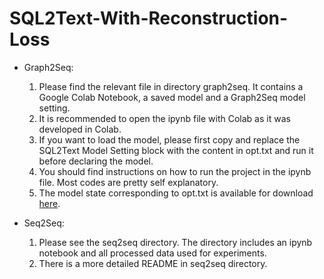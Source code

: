 # SQL2Text-With-Reconstruction-Loss

- Graph2Seq:
    1. Please find the relevant file in directory graph2seq. It contains a Google Colab Notebook, a saved model and a Graph2Seq model setting.
    2. It is recommended to open the ipynb file with Colab as it was developed in Colab.
    3. If you want to load the model, please first copy and replace the SQL2Text Model Setting block with the content in opt.txt and run it before declaring the model.
    4. You should find instructions on how to run the project in the ipynb file. Most codes are pretty self explanatory.
    5. The model state corresponding to opt.txt is available for download [here](https://drive.google.com/file/d/1gmkPxmbBvRN0jVUBUpsYHQkZI5mdkZSh/view?usp=sharing). 

- Seq2Seq: 
    1. Please see the seq2seq directory. The directory includes an ipynb notebook and all processed data used for experiments.
    2. There is a more detailed README in seq2seq directory.
